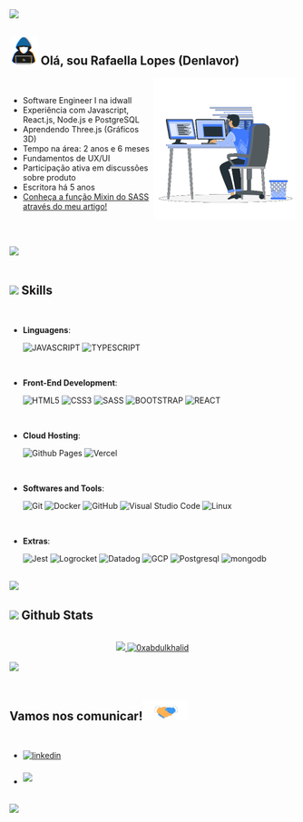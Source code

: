<img src="https://user-images.githubusercontent.com/73097560/115834477-dbab4500-a447-11eb-908a-139a6edaec5c.gif">

	
## <picture><img src = "https://github.com/0xAbdulKhalid/0xAbdulKhalid/raw/main/assets/mdImages/about_me.gif" width = 50px></picture> **Olá, sou Rafaella Lopes (Denlavor)**

<picture> <img align="right" src="https://github.com/0xAbdulKhalid/0xAbdulKhalid/raw/main/assets/mdImages/Right_Side.gif" width = 250px></picture>

<br>

- Software Engineer I na idwall
- Experiência com Javascript, React.js, Node.js e PostgreSQL
- Aprendendo Three.js (Gráficos 3D)
- Tempo na área: 2 anos e 6 meses
- Fundamentos de UX/UI
- Participação ativa em discussões sobre produto
- Escritora há 5 anos
- <a href="https://engineering.idwall.co/personalizando-components-no-react-com-o-mixin-2f5a93a9c959">Conheça a função Mixin do SASS através do meu artigo!</a>

<br><br>

<img src="https://user-images.githubusercontent.com/73097560/115834477-dbab4500-a447-11eb-908a-139a6edaec5c.gif"><br><br>

## <img src="https://media2.giphy.com/media/QssGEmpkyEOhBCb7e1/giphy.gif?cid=ecf05e47a0n3gi1bfqntqmob8g9aid1oyj2wr3ds3mg700bl&rid=giphy.gif" width ="25"><b> Skills</b>
<br>

<p align="center">

- **Linguagens**:
 
    ![JAVASCRIPT](https://img.shields.io/badge/JavaScript%20-%23F7DF1E.svg?style=for-the-badge&logo=javascript&logoColor=black)
	![TYPESCRIPT](https://img.shields.io/badge/TYPESCRIPT%20-%231572B6.svg?style=for-the-badge&logo=typescript&logoColor=white)
<br>   
    
- **Front-End Development**:

	![HTML5](https://img.shields.io/badge/HTML5%20-%23E34F26.svg?style=for-the-badge&logo=html5&logoColor=white)
   	![CSS3](https://img.shields.io/badge/CSS%20-%231572B6.svg?style=for-the-badge&logo=css3&logoColor=white)
	![SASS](https://img.shields.io/badge/SASS%20-FF69B4.svg?style=for-the-badge&logo=sass&logoColor=white)
   	![BOOTSTRAP](https://img.shields.io/badge/BOOTSTRAP%20-%231572B6.svg?style=for-the-badge&logo=bootstrap&logoColor=white)
   	![REACT](https://img.shields.io/badge/REACTJS%20-%231572B6.svg?style=for-the-badge&logo=reacts&logoColor=white)

<br>

- **Cloud Hosting**:

	![Github Pages](https://img.shields.io/badge/GitHub%20Pages-%23327FC7.svg?style=for-the-badge&logo=github&logoColor=white)
	![Vercel](https://img.shields.io/badge/VERCEL-%23121011.svg?style=for-the-badge&logo=vercel&logoColor=white)
    
<br>

- **Softwares and Tools**:

	![Git](https://img.shields.io/badge/git-%23F05033.svg?style=for-the-badge&logo=git&logoColor=white)
	![Docker](https://img.shields.io/badge/docker-%231572B6?style=for-the-badge&logo=docker&logoColor=white) 
	![GitHub](https://img.shields.io/badge/github-%23121011.svg?style=for-the-badge&logo=github&logoColor=white)
	![Visual Studio Code](https://img.shields.io/badge/Visual%20Studio%20Code-0078d7.svg?style=for-the-badge&logo=visual-studio-code&logoColor=white)
	![Linux](https://img.shields.io/badge/Linux-FCC624?style=for-the-badge&logo=linux&logoColor=black) 

<br>

- **Extras**:

	![Jest](https://img.shields.io/badge/jest-%23E34F26?style=for-the-badge&logo=jest&logoColor=white) 
	![Logrocket](https://img.shields.io/badge/logrocket-blueviolet?style=for-the-badge&logo=logrocket&logoColor=white)
	![Datadog](https://img.shields.io/badge/datadog-blueviolet?style=for-the-badge&logo=datadog&logoColor=white)
	![GCP](https://img.shields.io/badge/gcp-lightgray?style=for-the-badge&logo=gcp&logoColor=black)
	![Postgresql](https://img.shields.io/badge/Postgresql-9cf?style=for-the-badge&logo=Postgresql&logoColor=black)
	![mongodb](https://img.shields.io/badge/mongodb-success?style=for-the-badge&logo=mongodb&logoColor=black)


</p>

<br>

<img src="https://user-images.githubusercontent.com/73097560/115834477-dbab4500-a447-11eb-908a-139a6edaec5c.gif">

<br>


## <img src="https://media.giphy.com/media/iY8CRBdQXODJSCERIr/giphy.gif" width="35"><b> Github Stats </b>
<br>

<div align="center">

<a href="https://github.com/Rafa-Denlavor/">
  <img src="https://github-readme-stats.vercel.app/api?username=Rafa-Denlavor&include_all_commits=true&count_private=true&show_icons=true&line_height=20&title_color=7A7ADB&icon_color=2234AE&text_color=D3D3D3&bg_color=0,000000,130F40" width="450"/>
  <img src="https://github-readme-stats.vercel.app/api/top-langs?username=Rafa-Denlavor&show_icons=true&locale=en&layout=compact&line_height=20&title_color=7A7ADB&icon_color=2234AE&text_color=D3D3D3&bg_color=0,000000,130F40" width="375"  alt="0xabdulkhalid"/>

</a>
</div>

<br>

<img src="https://user-images.githubusercontent.com/73097560/115834477-dbab4500-a447-11eb-908a-139a6edaec5c.gif">

<br>
<br>

## <b>Vamos nos comunicar!</b><img src="https://github.com/0xAbdulKhalid/0xAbdulKhalid/raw/main/assets/mdImages/handshake.gif" width ="80">
<br>
<div align='left'>

<ul>

<li>
<a href="https://linkedin.com/in/0xabdulkhalid(https://www.linkedin.com/in/rafaella-denlavor/)" target="_blank">
<img src="https://img.shields.io/badge/linkedin:  Denlavor-%2300acee.svg?color=405DE6&style=for-the-badge&logo=linkedin&logoColor=white" alt=linkedin style="margin-bottom: 5px;"/>
</a>
</li>

<br>

<li>
<a href="mailto:rafinhacrisdenlavor@gmail.com" target="_blank">
<img src="https://img.shields.io/badge/gmail:  Denlavor-%23EA4335.svg?style=for-the-badge&logo=gmail&logoColor=white" t=mail style="margin-bottom: 5px;" />
</a>
</li>
	
</ul>
</div>

<br>

<img src="https://user-images.githubusercontent.com/73097560/115834477-dbab4500-a447-11eb-908a-139a6edaec5c.gif">

<br>

